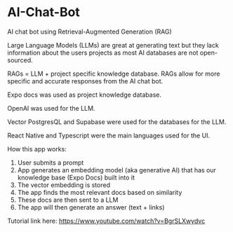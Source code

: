 # AI-Chat-Bot

AI chat bot using Retrieval-Augmented Generation (RAG)

Large Language Models (LLMs) are great at generating text but they lack information about the users projects as most AI databases are not open-sourced. 

RAGs = LLM + project specific knowledge database. RAGs allow for more specific and accurate responses from the AI chat bot.

Expo docs was used as project knowledge database. 

OpenAI was used for the LLM. 

Vector PostgresQL and Supabase were used for the databases for the LLM.

React Native and Typescript were the main languages used for the UI.

How this app works:
1. User submits a prompt
2. App generates an embedding model (aka generative AI) that has our knowledge base (Expo Docs) built into it
3. The vector embedding is stored
4. The app finds the most relevant docs based on similarity
5. These docs are then sent to a LLM
6. The app will then generate an answer (text + links)

Tutorial link here: https://www.youtube.com/watch?v=BgrSLXwydvc
